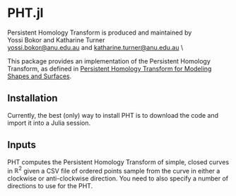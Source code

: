 # PHT.jl

Persistent Homology Transform is produced and maintained by \
Yossi Bokor and Katharine Turner \
<yossi.bokor@anu.edu.au> and <katharine.turner@anu.edu.au> \

This package provides an implementation of the Persistent Homology Transform, as defined in [Persistent Homology Transform for Modeling Shapes and Surfaces](https://arxiv.org/abs/1310.1030). 


## Installation
Currently, the best (only) way to install PHT is to download the code and import it into a Julia session. 

## Inputs
PHT computes the Persistent Homology Transform of simple, closed curves in $\mathbb{R}^2$ given a CSV file of ordered points sample from the curve in either a clockwise or anti-clockwise direction. You need to also specify a number of directions to use for the PHT.
